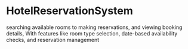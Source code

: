 # HotelReservationSystem
searching available rooms to making reservations, and viewing booking details, With features like room type selection, date-based availability checks, and reservation management
